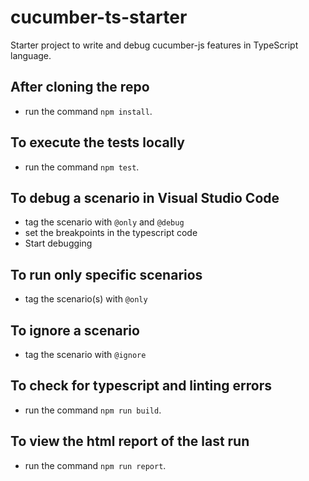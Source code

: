 # cucumber-ts-starter
Starter project to write and debug cucumber-js features in TypeScript language.

## After cloning the repo

* run the command `npm install`.

## To execute the tests locally

* run the command `npm test`.

## To debug a scenario in Visual Studio Code

* tag the scenario with `@only` and `@debug`
* set the breakpoints in the typescript code
* Start debugging

## To run only specific scenarios

* tag the scenario(s) with `@only`

## To ignore a scenario

* tag the scenario with `@ignore`

## To check for typescript and linting errors

* run the command `npm run build`.

## To view the html report of the last run

* run the command `npm run report`.